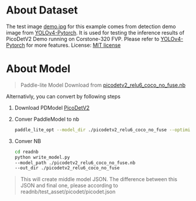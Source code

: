 # About Dataset

The test image [demo.jpg](./demo.jpg) for this example comes from detection demo image from [YOLOv4-Pytorch](https://github.com/gwinndr/YOLOv4-Pytorch). It is used for testing the inference results of PicoDetV2 Demo running on Corstone-320 FVP. Please refer to [YOLOv4-Pytorch](https://github.com/gwinndr/YOLOv4-Pytorch) for more features. License: [MIT license](https://github.com/gwinndr/YOLOv4-Pytorch?tab=MIT-1-ov-file#readme)


# About Model

>Paddle-lite Model Download from [picodetv2_relu6_coco_no_fuse.nb](https://huggingface.co/Alisson-Ason/arm-paddle/tree/main/paddle_lite_models/picodetv2_relu6_coco_no_fuse.nb
)

Alternativly, you can convert by following steps

1. Download PDModel [PicoDetV2](https://paddlelite-demo.bj.bcebos.com/Paddle-Lite-Demo/models/picodetv2_relu6_coco_no_fuse.tar.gz)

2. Conver PaddleModel to nb
    ```bash
    paddle_lite_opt --model_dir ./picodetv2_relu6_coco_no_fuse --optimize_out ./picodetv2_relu6_coco_no_fuse
    ```

3. Conver NB
    ```bash
    cd readnb
    python write_model.py
    --model_path ./picodetv2_relu6_coco_no_fuse.nb
    --out_dir ./picodetv2_relu6_coco_no_fuse
    ```
>This will create middle model JSON. The difference between this JSON and final one, please according to readnb/test_asset/picodet/picodet.json
